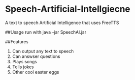 # Speech-Artificial-Intellgiecne
A text to speech Artificial Intelligence that uses  FreeTTS 

##Usage
run with java -jar SpeechAI.jar

##Features
1. Can output any text to speech
2. Can answser questions
3. Plays songs
4. Tells jokes
5. Other cool easter eggs
